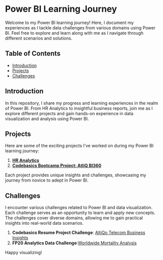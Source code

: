 # Power BI Learning Journey

Welcome to my Power BI learning journey! Here, I document my experiences as I tackle data challenges from various domains using Power BI. Feel free to explore and learn along with me as I navigate through different scenarios and solutions.

## Table of Contents

- [Introduction](#introduction)
- [Projects](#projects)
- [Challenges](#challenges)

## Introduction

In this repository, I share my progress and learning experiences in the realm of Power BI. From HR Analytics to insightful business reports, join me as I explore different projects and gain hands-on experience in data visualization and analysis using Power BI.

## Projects

Here are some of the exciting projects I've worked on during my Power BI learning journey:

1. [**HR Analytics**](https://www.linkedin.com/posts/karthiga-lakshmanan_hr-analytics-dashboard-activity-6886279407179317248-3-97?utm_source=share&utm_medium=member_desktop)
2. [**Codebasics Bootcamp Project: AtliQ BI360**](https://github.com/Karthigalakshmanan/Codebasics-Bootcamp-project-AtliQ-BI360)

Each project provides unique insights and challenges, showcasing my journey from novice to adept in Power BI.

## Challenges

I encounter various challenges related to Power BI and data visualization. Each challenge serves as an opportunity to learn and apply new concepts. The challenges cover diverse domains, allowing me to gain practical insights into real-world data scenarios.

1. **Codebasics Resume Project Challenge**: [AltiQo Telecom Business Insights](https://www.linkedin.com/posts/karthiga-lakshmanan_codebasicsresumeprojectchallenge-codebasics-activity-7011582159345913856-6x3p?utm_source=share&utm_medium=member_desktop)
2. **FP20 Analytics Data Challenge**:[Worldwide Mortality Analysis](https://www.linkedin.com/feed/update/urn:li:activity:7112886582172426240?utm_source=share&utm_medium=member_desktop)

Happy visualizing!

